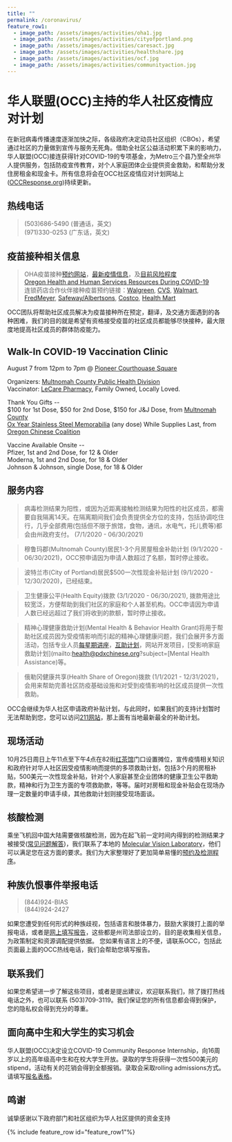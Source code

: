 ```yaml
---
title: ""
permalink: /coronavirus/
feature_row1:
  - image_path: /assets/images/activities/oha1.jpg
  - image_path: /assets/images/activities/cityofportland.png
  - image_path: /assets/images/activities/caresact.jpg
  - image_path: /assets/images/activities/healthshare.jpg
  - image_path: /assets/images/activities/ocf.jpg
  - image_path: /assets/images/activities/communityaction.jpg
---
```


# 华人联盟(OCC)主持的华人社区疫情应对计划

在新冠病毒传播速度逐渐加快之际，各级政府决定动员社区组织（CBOs），希望通过社区的力量做到宣传与服务无死角。借助全社区公益活动积累下来的影响力，华人联盟(OCC)接连获得针对COVID-19的专项基金，为Metro三个县乃至全州华人提供服务，包括防疫宣传教育，对个人家庭团体企业提供资金救助，和帮助分发住房租金和现金卡。所有信息将会在OCC社区疫情应对计划网站上 ([OCCResponse.org](http://occresponse.org/))持续更新。

## 热线电话

> (503)686-5490 (普通话，英文)  
> (971)330-0253 (广东话，英文)  

## 疫苗接种相关信息

> OHA疫苗接种[预约网站](https://covidvaccine.oregon.gov/)，[最新疫情信息](https://www.oregon.gov/oha/erd/pages/covid-19-news.aspx)，及[目前风险程度](https://coronavirus.oregon.gov/Pages/living-with-covid-19.aspx#currentrisklevelbycountymap)  
> [Oregon Health and Human Services Resources During COVID-19](https://govstatus.egov.com/or-dhs-community-resources)  
> 连锁药店合作伙伴接种疫苗预约链接：[Walgreen](https://www.walgreens.com/findcare/vaccination/covid-19), [CVS](https://www.cvs.com/immunizations/covid-19-vaccine), [Walmart](https://www.walmart.com/cp/1228302), [FredMeyer](https://www.fredmeyer.com/health/clinic/vaccinations), [Safeway/Albertsons](https://www.safeway.com/pharmacy/covid-19.html), [Costco](https://www.costco.com/covid-vaccine.html), [Health Mart](https://www.healthmartcovidvaccine.com)   

OCC团队将帮助社区成员解决为疫苗接种所在预定，翻译，及交通方面遇到的各种困难，我们的目的就是希望有资格接受疫苗的社区成员都能够尽快接种，最大限度地提高社区成员的群体防疫能力。

## Walk-In COVID-19 Vaccination Clinic

August 7 from 12pm to 7pm @ [Pioneer Courthouase Square](https://www.google.com/maps/place/Pioneer+Courthouse+Square/@45.5192271,-122.6793339,18.79z/data=!4m5!3m4!1s0x0:0xfebc36dc49ec79c7!8m2!3d45.5189565!4d-122.6792803)

Organizers: [Multnomah County Public Health Division](https://www.multco.us/health)  
Vaccinator: [LeCare Pharmacy](https://www.lecarepharmacy.com/), Family Owned, Locally Loved.  

Thank You Gifts --  
$100 for 1st Dose, $50 for 2nd Dose, $150 for J&J Dose, from [Multnomah County](https://www.multco.us/health)  
[Ox Year Stainless Steel Memorabilia](/assets/images/activities/ox.jpg) (any dose) While Supplies Last, from [Oregon Chinese Coalition](http://pdxchinese.org/)  

Vaccine Available Onsite --  
Pfizer, 1st and 2nd Dose, for 12 & Older  
Moderna, 1st and 2nd Dose, for 18 & Older  
Johnson & Johnson, single Dose, for 18 & Older

## 服务内容

> 病毒检测结果为阳性，或因为近距离接触检测结果为阳性的社区成员，都需要自我隔离14天。在隔离期间我们会负责提供全方位的支持，包括协调吃住行，几乎全部费用(包括但不限于旅馆，食物，通讯，水电气，托儿费等)都会由州政府支付。 (7/1/2020 - 06/30/2021)

> 穆鲁玛郡(Multnomah County)居民1-3个月房屋租金补助计划 (9/1/2020 - 06/30/2021)，OCC预申请因为申请人数超过了名额，暂时停止接收。

> 波特兰市(City of Portland)居民$500一次性现金补贴计划 (9/1/2020 - 12/30/2020)，已经结束。

> 卫生健康公平(Health Equity)拨款 (3/1/2020 - 06/30/2021), 拨款用途比较宽泛，方便帮助到我们社区的家庭和个人甚至机构。OCC申请因为申请人数已经远超过了我们将收到的款额，暂时停止接收。

> 精神心理健康救助计划(Mental Health & Behavior Health Grant)将用于帮助社区成员因为受疫情影响而引起的精神心理健康问题，我们会展开多方面活动，包括专业人员[每星期讲座](http://pdxchinese.org/weeklytalk/)，[互助计划](http://pdxchinese.org/mentalhealth/)，网站开发项目，[受影响家庭救助计划](mailto:health@pdxchinese.org?subject=[Mental Health Assistance)等。

> 俄勒冈健康共享(Health Share of Oregon)拨款 (1/1/2021 - 12/31/2021)，会用来帮助完善社区防疫基础设施和对受到疫情影响的社区成员提供一次性救助。

OCC会继续为华人社区申请政府补贴计划，与此同时，如果我们的支持计划暂时无法帮助到您，您可以访问[211网站](https://covid19.211info.org/)，那上面有当地最新最全的补助计划。

## 现场活动

10月25日周日上午11点至下午4点在82街[红茶馆](https://www.google.com/maps/place/HK+Cafe/@45.4904993,-122.5781455,15z/data=!4m2!3m1!1s0x0:0x4c41d7939bfba83a?sa=X&ved=2ahUKEwi6vfflm8XsAhWQt54KHfb7CE0Q_BIwE3oECA8QBQ)门口设置摊位，宣传疫情相关知识和政府针对华人社区因受疫情影响而提供的多项救助计划，包括3个月的房租补贴，500美元一次性现金补贴，针对个人家庭甚至企业团体的健康卫生公平救助款，精神和行为卫生方面的专项救助款，等等。届时对房租和现金补贴会在现场办理一定数量的申请手续，其他救助计划则接受现场面谈。

## 核酸检测

乘坐飞机回中国大陆需要做核酸检测，因为在起飞前一定时间内得到的检测结果才被接受([常见问题解答](https://mp.weixin.qq.com/s/KxMzeGApwlbRlvxA0DLMSA))，我们联系了本地的 [Molecular Vision Laboratory](https://www.molecularvisionlab.com/covid19-testing/)，他们可以满足您在这方面的要求。我们为大家整理好了更加简单易懂的[预约及检测程序](http://pdxchinese.org/assets/pdf/mvisionlab1.pdf)。

## 种族仇恨事件举报电话

> (844)924-BIAS  
> (844)924-2427  

如果您遭受到任何形式的种族歧视，包括语言和肢体暴力，鼓励大家拨打上面的举报电话，或者是[网上填写报告](https://justice.oregon.gov/CrimeReporting/BiasCrime)，这些都是州司法部设立的，目的是收集相关信息，为政策制定和资源调配提供依据。 您如果有语言上的不便，请联系OCC，包括此页面最上面的OCC热线电话，我们会帮助您填写报告。

## 联系我们

如果您希望进一步了解这些项目，或者是提出建议，欢迎联系我们，除了拨打热线电话之外，也可以联系 (503)709-3119。我们保证您的所有信息都会得到保护，您的隐私权会得到充分的尊重。

## 面向高中生和大学生的实习机会

华人联盟(OCC)决定设立COVID-19 Community Response Internship，向16周岁以上的高年级高中生和在校大学生开放。录取的学生将获得一次性500美元的stipend，活动有关的花销会得到全额报销。录取会采取rolling admissions方式。请填写[报名表格](https://docs.google.com/forms/d/e/1FAIpQLSfkQbyH2lc3voR0aCBaZae0ZcndOnwwR5iFYxThN3jxoJNJ6Q/viewform?usp=sf_link)。

## 鸣谢

诚挚感谢以下政府部门和社区组织为华人社区提供的资金支持

{% include feature_row id="feature_row1"%}
